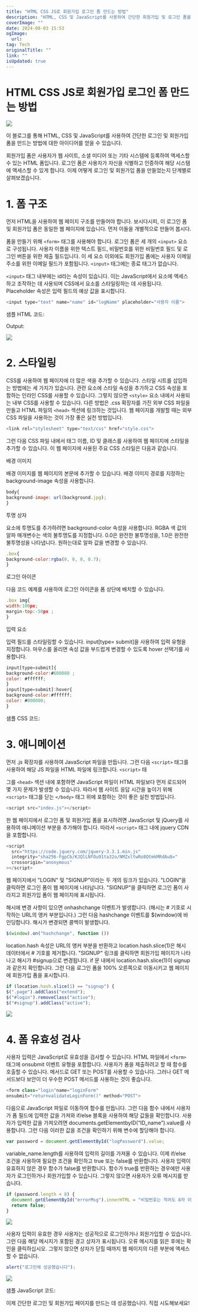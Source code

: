 ```yaml
---
title: "HTML CSS JS로 회원가입 로그인 폼 만드는 방법"
description: "HTML, CSS 및 JavaScript를 사용하여 간단한 회원가입 및 로그인 폼을 만드는 방법에 대한 튜토리얼입니다"
coverImage: ""
date: 2024-08-03 15:53
ogImage:
  url:
tag: Tech
originalTitle: ""
link: ""
isUpdated: true
---
```


# HTML CSS JS로 회원가입 로그인 폼 만드는 방법

<img src="/assets/img/Design-a-simple-Login-Signup-form-with-validation-using-HTML-CSS-JavaScript_0.png" />

<!-- seedividend - 사각형 -->

<ins class="adsbygoogle"
     style="display:block"
     data-ad-client="ca-pub-4877378276818686"
     data-ad-slot="1898504329"
     data-ad-format="auto"
     data-full-width-responsive="true"></ins>

<script>
     (adsbygoogle = window.adsbygoogle || []).push({});
</script>

이 블로그를 통해 HTML, CSS 및 JavaScript를 사용하여 간단한 로그인 및 회원가입 폼을 만드는 방법에 대한 아이디어를 얻을 수 있습니다.

회원가입 폼은 사용자가 웹 사이트, 소셜 미디어 또는 기타 시스템에 등록하여 액세스할 수 있는 HTML 폼입니다. 로그인 폼은 사용자가 자신을 식별하고 인증하여 해당 시스템에 액세스할 수 있게 합니다. 이제 어떻게 로그인 및 회원가입 폼을 만들었는지 단계별로 살펴보겠습니다.

# 1. 폼 구조

먼저 HTML을 사용하여 웹 페이지 구조를 만들어야 합니다. 보시다시피, 이 로그인 폼 및 회원가입 폼은 동일한 웹 페이지에 있습니다. 먼저 이들을 개별적으로 만들어 봅시다.

폼을 만들기 위해 `<form>` 태그를 사용해야 합니다. 로그인 폼은 세 개의 `<input>` 요소로 구성됩니다. 사용자 이름을 위한 텍스트 필드, 비밀번호를 위한 비밀번호 필드 및 로그인 버튼을 위한 제출 필드입니다. 이 세 요소 이외에도 회원가입 폼에는 사용자 이메일 주소를 위한 이메일 필드가 포함됩니다. `<input>` 태그에는 종료 태그가 없습니다.

`<input>` 태그 내부에는 id라는 속성이 있습니다. 이는 JavaScript에서 요소에 액세스하고 조작하는 데 사용되며 CSS에서 요소를 스타일링하는 데 사용됩니다. Placeholder 속성은 입력 필드의 예상 값을 표시합니다.

<!-- seedividend - 사각형 -->

<ins class="adsbygoogle"
     style="display:block"
     data-ad-client="ca-pub-4877378276818686"
     data-ad-slot="1898504329"
     data-ad-format="auto"
     data-full-width-responsive="true"></ins>

<script>
     (adsbygoogle = window.adsbygoogle || []).push({});
</script>

```js
<input type="text" name="name" id="logName" placeholder="사용자 이름">
```

샘플 HTML 코드:

Output:

<img src="/assets/img/Design-a-simple-Login-Signup-form-with-validation-using-HTML-CSS-JavaScript_1.png" />

# 2. 스타일링

CSS를 사용하여 웹 페이지에 더 많은 색을 추가할 수 있습니다. 스타일 시트를 삽입하는 방법에는 세 가지가 있습니다. 관련 요소에 스타일 속성을 추가하고 CSS 속성을 포함하는 인라인 CSS를 사용할 수 있습니다. 그렇지 않으면 `<style>` 요소 내에서 사용되는 내부 CSS를 사용할 수 있습니다. 다른 방법은 .css 확장자를 가진 외부 CSS 파일을 만들고 HTML 파일의 `<head>` 섹션에 링크하는 것입니다. 웹 페이지를 개발할 때는 외부 CSS 파일을 사용하는 것이 가장 좋은 실천 방법입니다.

```js
<link rel="stylesheet" type="text/css" href="style.css">
```

그런 다음 CSS 파일 내에서 태그 이름, ID 및 클래스를 사용하여 웹 페이지에 스타일을 추가할 수 있습니다. 이 웹 페이지에 사용된 주요 CSS 스타일은 다음과 같습니다.

배경 이미지

배경 이미지를 웹 페이지의 본문에 추가할 수 있습니다. 배경 이미지 경로를 지정하는 background-image 속성을 사용합니다.

<!-- seedividend - 사각형 -->

<ins class="adsbygoogle"
     style="display:block"
     data-ad-client="ca-pub-4877378276818686"
     data-ad-slot="1898504329"
     data-ad-format="auto"
     data-full-width-responsive="true"></ins>

<script>
     (adsbygoogle = window.adsbygoogle || []).push({});
</script>

```js
body{
background-image: url(background.jpg);
}
```

투명 상자

요소에 투명도를 추가하려면 background-color 속성을 사용합니다. RGBA 색 값의 알파 매개변수는 색의 불투명도를 지정합니다. 0.0은 완전한 불투명성을, 1.0은 완전한 불투명성을 나타냅니다. 원하는대로 알파 값을 변경할 수 있습니다.

```js
.box{
background-color:rgba(0, 0, 0, 0.7);
}
```

<!-- seedividend - 사각형 -->

<ins class="adsbygoogle"
     style="display:block"
     data-ad-client="ca-pub-4877378276818686"
     data-ad-slot="1898504329"
     data-ad-format="auto"
     data-full-width-responsive="true"></ins>

<script>
     (adsbygoogle = window.adsbygoogle || []).push({});
</script>

로그인 아이콘

다음 코드 예제를 사용하여 로그인 아이콘을 폼 상단에 배치할 수 있습니다.

```js
.box img{
width:100px;
margin-top:-50px ;
}
```

입력 요소

입력 필드를 스타일링할 수 있습니다. input[type= submit]을 사용하여 입력 유형을 지정합니다. 마우스를 올리면 속성 값을 부드럽게 변경할 수 있도록 hover 선택기를 사용합니다.

```js
input[type=submit]{
background-color:#600080 ;
color: #ffffff;
}
input[type=submit]:hover{
background-color:#ffffff;
color: #000000;
}
```

샘플 CSS 코드:

# 3. 애니메이션

먼저 .js 확장자를 사용하여 JavaScript 파일을 만듭니다. 그런 다음 `<script>` 태그를 사용하여 해당 JS 파일을 HTML 파일에 링크합니다. `<script>` 태

그를 `<head>` 섹션 내에 포함하면 JavaScript 파일이 HTML 파일보다 먼저 로드되어 몇 가지 문제가 발생할 수 있습니다. 따라서 웹 사이트 응답 시간을 높이기 위해 `<script>` 태그를 닫는 `</body>` 태그 위에 포함하는 것이 좋은 실천 방법입니다.

```js
<script src="index.js"></script>
```

<!-- seedividend - 사각형 -->

<ins class="adsbygoogle"
     style="display:block"
     data-ad-client="ca-pub-4877378276818686"
     data-ad-slot="1898504329"
     data-ad-format="auto"
     data-full-width-responsive="true"></ins>

<script>
     (adsbygoogle = window.adsbygoogle || []).push({});
</script>

한 웹 페이지에서 로그인 폼 및 회원가입 폼을 표시하려면 JavaScript 및 jQuery를 사용하여 애니메이션 부분을 추가해야 합니다. 따라서 `<script>` 태그 내에 jquery CDN을 포함합니다.

```js
<script
  src="https://code.jquery.com/jquery-3.3.1.min.js"
  integrity="sha256-FgpCb/KJQlLNfOu91ta32o/NMZxltwRo8QtmkMRdAu8="
  crossorigin="anonymous"
></script>
```

웹 페이지에서 "LOGIN" 및 "SIGNUP"이라는 두 개의 링크가 있습니다. "LOGIN"을 클릭하면 로그인 폼이 웹 페이지에 나타납니다. "SIGNUP"을 클릭하면 로그인 폼이 사라지고 회원가입 폼이 웹 페이지에 표시됩니다.

해시에 변경 사항이 있으면 onhashchange 이벤트가 발생합니다. (해시는 # 기호로 시작하는 URL의 앵커 부분입니다.) 그런 다음 hashchange 이벤트를 $(window)에 바인딩합니다. 해시가 변경되면 콜백이 발생합니다.

```js
$(window).on("hashchange", function ())
```

location.hash 속성은 URL의 앵커 부분을 반환하고 location.hash.slice(1)은 해시 데이터에서 # 기호를 제거합니다. "SIGNUP" 링크를 클릭하면 회원가입 페이지가 나타나고 해시가 #signup으로 변경됩니다. if 문 내에서 location.hash.slice(1)이 signup과 같은지 확인합니다. 그런 다음 로그인 폼을 100% 오른쪽으로 이동시키고 웹 페이지에 회원가입 폼을 표시합니다.

```js
if (location.hash.slice(1) == "signup") {
$(".page").addClass("extend");
$("#login").removeClass("active");
$("#signup").addClass("active");
```

<!-- seedividend - 사각형 -->

<ins class="adsbygoogle"
     style="display:block"
     data-ad-client="ca-pub-4877378276818686"
     data-ad-slot="1898504329"
     data-ad-format="auto"
     data-full-width-responsive="true"></ins>

<script>
     (adsbygoogle = window.adsbygoogle || []).push({});
</script>

<img src="https://miro.medium.com/v2/resize:fit:1200/1*JbDoSMT00Zw9anve_xLL2g.gif" />

# 4. 폼 유효성 검사

사용자 입력은 JavaScript로 유효성을 검사할 수 있습니다. HTML 파일에서 `<form>` 태그에 onsubmit 이벤트 유형을 포함합니다. 사용자가 폼을 제출하려고 할 때 함수를 호출할 수 있습니다. 메서드로 GET 또는 POST를 사용할 수 있습니다. 그러나 GET 메서드보다 보안이 더 우수한 POST 메서드를 사용하는 것이 좋습니다.

```js
<form class="login"name="loginForm"
onsubmit="returnvalidateLoginForm()" method="POST">
```

다음으로 JavaScript 파일로 이동하여 함수를 만듭니다. 그런 다음 함수 내에서 사용자가 폼 필드에 입력한 값을 가져와 if/else 블록을 사용하여 해당 값들을 확인합니다. 사용자가 입력한 값을 가져오려면 documents.getElementbyID(“ID_name”).value를 사용합니다. 그런 다음 이러한 값을 조건을 확인하기 위해 변수에 할당해야 합니다.

```js
var password = document.getElementById("logPassword").value;
```

<!-- seedividend - 사각형 -->

<ins class="adsbygoogle"
     style="display:block"
     data-ad-client="ca-pub-4877378276818686"
     data-ad-slot="1898504329"
     data-ad-format="auto"
     data-full-width-responsive="true"></ins>

<script>
     (adsbygoogle = window.adsbygoogle || []).push({});
</script>

variable_name.length를 사용하여 입력의 길이를 가져올 수 있습니다. 이제 if/else 조건을 사용하여 필요한 조건을 확인하고 true 또는 false를 반환합니다. 사용자 입력이 유효하지 않은 경우 함수가 false를 반환합니다. 함수가 true를 반환하는 경우에만 사용자가 로그인하거나 회원가입할 수 있습니다. 그렇지 않으면 사용자가 오류 메시지를 받습니다.

```js
if (password.length < 8) {
  document.getElementById("errorMsg").innerHTML = "비밀번호는 적어도 8자 이상이어야 합니다";
  return false;
}
```

<img src="/assets/img/Design-a-simple-Login-Signup-form-with-validation-using-HTML-CSS-JavaScript_3.png" />

사용자 입력이 유효한 경우 사용자는 성공적으로 로그인하거나 회원가입할 수 있습니다. 그런 다음 해당 메시지가 포함된 경고 상자가 표시됩니다. 오류 메시지를 읽은 후에는 확인을 클릭하십시오. 그렇지 않으면 상자가 닫힐 때까지 웹 페이지의 다른 부분에 액세스할 수 없습니다.

```js
alert("로그인에 성공했습니다");
```

<!-- seedividend - 사각형 -->

<ins class="adsbygoogle"
     style="display:block"
     data-ad-client="ca-pub-4877378276818686"
     data-ad-slot="1898504329"
     data-ad-format="auto"
     data-full-width-responsive="true"></ins>

<script>
     (adsbygoogle = window.adsbygoogle || []).push({});
</script>

<img src="/assets/img/Design-a-simple-Login-Signup-form-with-validation-using-HTML-CSS-JavaScript_4.png" />

샘플 JavaScript 코드:

이제 간단한 로그인 및 회원가입 페이지를 만드는 데 성공했습니다. 직접 시도해보세요!
